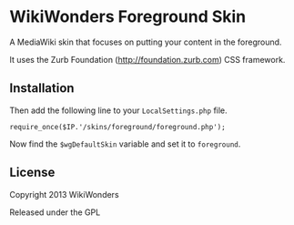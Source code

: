 # WikiWonders Foreground Skin

A MediaWiki skin that focuses on putting your content in the foreground.

It uses the Zurb Foundation (http://foundation.zurb.com) CSS framework.

## Installation

Then add the following line to your `LocalSettings.php` file.

    require_once($IP.'/skins/foreground/foreground.php');

Now find the `$wgDefaultSkin` variable and set it to `foreground`.

## License

Copyright 2013 WikiWonders

Released under the GPL

